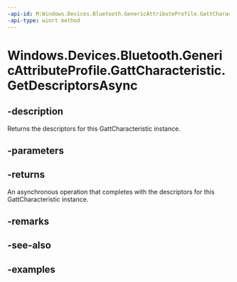 ```yaml
---
-api-id: M:Windows.Devices.Bluetooth.GenericAttributeProfile.GattCharacteristic.GetDescriptorsAsync
-api-type: winrt method
---
```


<!-- Method syntax.
public IAsyncOperation<GattDescriptorsResult> GattCharacteristic.GetDescriptorsAsync()
-->

# Windows.Devices.Bluetooth.GenericAttributeProfile.GattCharacteristic.GetDescriptorsAsync

## -description
Returns the descriptors for this GattCharacteristic instance.

## -parameters

## -returns
An asynchronous operation that completes with the descriptors for this GattCharacteristic instance.

## -remarks

## -see-also

## -examples

